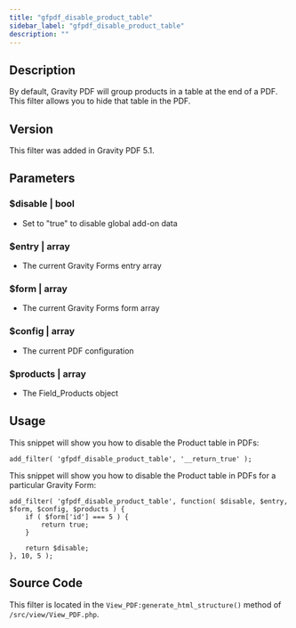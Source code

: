 ```yaml
---
title: "gfpdf_disable_product_table"
sidebar_label: "gfpdf_disable_product_table"
description: ""
---
```




## Description 

By default, Gravity PDF will group products in a table at the end of a PDF. This filter allows you to hide that table in the PDF.

## Version 

This filter was added in Gravity PDF 5.1.

## Parameters 

### $disable | bool
*  Set to "true" to disable global add-on data

### $entry | array
*  The current Gravity Forms entry array

### $form | array
*  The current Gravity Forms form array

### $config | array
*  The current PDF configuration

### $products | array 
*  The Field_Products object

## Usage 

This snippet will show you how to disable the Product table in PDFs:

```
add_filter( 'gfpdf_disable_product_table', '__return_true' );
```

This snippet will show you how to disable the Product table in PDFs for a particular Gravity Form:

```
add_filter( 'gfpdf_disable_product_table', function( $disable, $entry, $form, $config, $products ) {
    if ( $form['id'] === 5 ) {
        return true;
    }

    return $disable;
}, 10, 5 );
```

## Source Code 

This filter is located in the `View_PDF:generate_html_structure()` method of `/src/view/View_PDF.php`.
